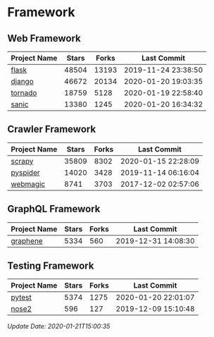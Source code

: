 # Framework

## Web Framework

| Project Name | Stars | Forks | Last Commit |
| ------------ | ----- | ----- | ----------- |
| [flask](https://github.com/pallets/flask) | 48504 | 13193 | 2019-11-24 23:38:50 |
| [django](https://github.com/django/django) | 46672 | 20134 | 2020-01-20 19:03:35 |
| [tornado](https://github.com/tornadoweb/tornado) | 18759 | 5128 | 2020-01-19 22:58:40 |
| [sanic](https://github.com/huge-success/sanic) | 13380 | 1245 | 2020-01-20 16:34:32 |

## Crawler Framework

| Project Name | Stars | Forks | Last Commit |
| ------------ | ----- | ----- | ----------- |
| [scrapy](https://github.com/scrapy/scrapy) | 35809 | 8302 | 2020-01-15 22:28:09 |
| [pyspider](https://github.com/binux/pyspider) | 14020 | 3428 | 2019-11-14 06:16:04 |
| [webmagic](https://github.com/code4craft/webmagic) | 8741 | 3703 | 2017-12-02 02:57:06 |

## GraphQL Framework

| Project Name | Stars | Forks | Last Commit |
| ------------ | ----- | ----- | ----------- |
| [graphene](https://github.com/graphql-python/graphene) | 5334 | 560 | 2019-12-31 14:08:30 |

## Testing Framework

| Project Name | Stars | Forks | Last Commit |
| ------------ | ----- | ----- | ----------- |
| [pytest](https://github.com/pytest-dev/pytest) | 5374 | 1275 | 2020-01-20 22:01:07 |
| [nose2](https://github.com/nose-devs/nose2) | 596 | 127 | 2019-12-09 15:10:48 |

*Update Date: 2020-01-21T15:00:35*